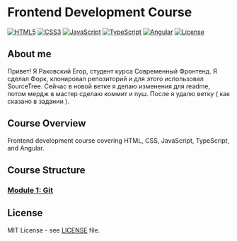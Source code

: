 # Frontend Development Course

[![HTML5](https://img.shields.io/badge/HTML5-E34F26?style=flat-square&logo=html5&logoColor=white)](https://developer.mozilla.org/en-US/docs/Web/Guide/HTML/HTML5)
[![CSS3](https://img.shields.io/badge/CSS3-1572B6?style=flat-square&logo=css3&logoColor=white)](https://developer.mozilla.org/en-US/docs/Web/CSS)
[![JavaScript](https://img.shields.io/badge/JavaScript-F7DF1E?style=flat-square&logo=javascript&logoColor=black)](https://developer.mozilla.org/en-US/docs/Web/JavaScript)
[![TypeScript](https://img.shields.io/badge/TypeScript-007ACC?style=flat-square&logo=typescript&logoColor=white)](https://www.typescriptlang.org/)
[![Angular](https://img.shields.io/badge/Angular-DD0031?style=flat-square&logo=angular&logoColor=white)](https://angular.io/)
[![License](https://img.shields.io/badge/license-MIT-blue.svg)](./LICENSE)

## About me

Привет! Я Раковский Егор, студент курса Современный Фронтенд. Я сделал Форк, клонировал репозиторий и для этого использовал SourceTree. Сейчас в новой ветке я делаю изменения для readme, потом мердж в мастер сделаю коммит и пуш. После я удалю ветку ( как сказано в задании ).

## Course Overview

Frontend development course covering HTML, CSS, JavaScript, TypeScript, and Angular.

## Course Structure

### [Module 1: Git](./lesson_1)


## License

MIT License - see [LICENSE](./LICENSE) file.

